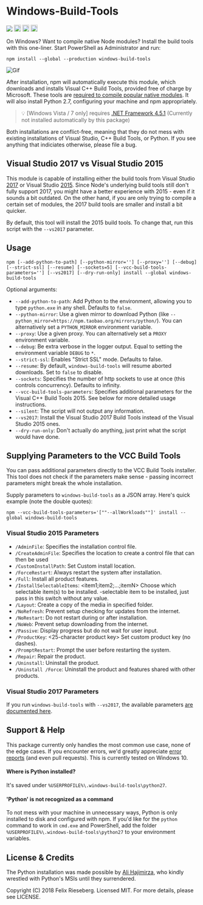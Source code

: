 # Windows-Build-Tools

<a href="https://ci.appveyor.com/project/felixrieseberg/windows-build-tools"><img src="https://ci.appveyor.com/api/projects/status/gpna6y54wnfp07xr?svg=true" /></a>
<a href="http://badge.fury.io/js/windows-build-tools"><img src="https://badge.fury.io/js/windows-build-tools.svg" alt="npm version" height="18"></a> <a href="https://david-dm.org/felixrieseberg/windows-build-tools"><img src="https://david-dm.org/felixrieseberg/windows-build-tools.svg" alt="dependencies" height="18px"></a> <img src="https://img.shields.io/npm/dm/windows-build-tools.svg" height="18px" />

On Windows? Want to compile native Node modules? Install the build tools with this one-liner. Start PowerShell as Administrator and run:

```
npm install --global --production windows-build-tools
```

![Gif](https://user-images.githubusercontent.com/1426799/36077410-66a1d122-0f1f-11e8-9730-3ca50af1e4e6.gif)

After installation, npm will automatically execute this module, which downloads and installs Visual
C++ Build Tools, provided free of charge by Microsoft. These tools are [required to compile popular native modules](https://github.com/nodejs/node-gyp).
It will also install Python 2.7, configuring your machine and npm appropriately.

> :bulb: [Windows Vista / 7 only] requires [.NET Framework 4.5.1](http://www.microsoft.com/en-us/download/details.aspx?id=40773) (Currently not installed automatically by this package)

Both installations are conflict-free, meaning that they do not mess with existing installations of
Visual Studio, C++ Build Tools, or Python. If you see anything that indiciates otherwise, please
file a bug.

## Visual Studio 2017 vs Visual Studio 2015
This module is capable of installing either the build tools from Visual Studio [2017](https://blogs.msdn.microsoft.com/vcblog/2016/11/16/introducing-the-visual-studio-build-tools/) or Visual
Studio [2015](https://blogs.msdn.microsoft.com/vcblog/2016/03/31/announcing-the-official-release-of-the-visual-c-build-tools-2015/). Since Node's underlying build tools still don't fully support 2017, you might
have a better experience with 2015 - even if it sounds a bit outdated. On the other hand, if
you are only trying to compile a certain set of modules, the 2017 build tools are smaller and
install a bit quicker.

By default, this tool will install the 2015 build tools. To change that, run this script with
the `--vs2017` parameter.

## Usage

```
npm [--add-python-to-path] [--python-mirror=''] [--proxy=''] [--debug] [--strict-ssl] [--resume] [--sockets=5] [--vcc-build-tools-parameters=''] [--vs2017] [--dry-run-only] install --global windows-build-tools
```

Optional arguments:

* `--add-python-to-path`: Add Python to the environment, allowing you to type `python.exe` in any shell. Defaults to `false`.
* `--python-mirror`: Use a given mirror to download Python (like `--python_mirror=https://npm.taobao.org/mirrors/python/`). You can alternatively set a `PYTHON_MIRROR` environment variable.
* `--proxy`: Use a given proxy. You can alternatively set a `PROXY` environment variable.
* `--debug`: Be extra verbose in the logger output. Equal to setting the environment variable `DEBUG` to `*`.
* `--strict-ssl`: Enables "Strict SSL" mode. Defaults to false.
* `--resume`: By default, `windows-build-tools` will resume aborted downloads. Set to `false` to disable.
* `--sockets`: Specifies the number of http sockets to use at once (this controls concurrency). Defaults to infinity.
* `--vcc-build-tools-parameters`: Specifies additional parameters for the Visual C++ Build Tools 2015. See below for more detailed usage instructions.
* `--silent`: The script will not output any information.
* `--vs2017`: Install the Visual Studio 2017 Build Tools instead of the Visual Studio 2015 ones.
* `--dry-run-only`: Don't actually do anything, just print what the script would have done.

## Supplying Parameters to the VCC Build Tools

You can pass additional parameters directly to the VCC Build Tools installer. This tool does not
check if the parameters make sense - passing incorrect parameters might break the whole
installation.

Supply parameters to `windows-build-tools` as a JSON array. Here's quick example (note the double quotes):

```
npm --vcc-build-tools-parameters='[""--allWorkloads""]' install --global windows-build-tools
```

### Visual Studio 2015 Parameters

 - `/AdminFile`: <filename> Specifies the installation control file.
 - `/CreateAdminFile`: <filename> Specifies the location to create a control file that can then be used
 - `/CustomInstallPath`: <path> Set Custom install location.
 - `/ForceRestart`: Always restart the system after installation.
 - `/Full`: Install all product features.
 - `/InstallSelectableItems`: <item1;item2;...;itemN> Choose which selectable item(s) to be installed.
-selectable item to be installed, just pass in this switch without any value.
 - `/Layout`: Create a copy of the media in specified folder.
 - `/NoRefresh`: Prevent setup checking for updates from the internet.
 - `/NoRestart`: Do not restart during or after installation.
 - `/NoWeb`: Prevent setup downloading from the internet.
 - `/Passive`: Display progress but do not wait for user input.
 - `/ProductKey`: <25-character product key> Set custom product key (no dashes).
 - `/PromptRestart`: Prompt the user before restarting the system.
 - `/Repair`: Repair the product.
 - `/Uninstall`: Uninstall the product.
 - `/Uninstall /Force`: Uninstall the product and features shared with other products.

### Visual Studio 2017 Parameters

If you run `windows-build-tools` with `--vs2017`, the available parameters [are documented here](https://docs.microsoft.com/en-us/visualstudio/install/use-command-line-parameters-to-install-visual-studio).

## Support & Help

This package currently only handles the most common use case, none of the edge cases. If you encounter errors, we'd greatly appreciate [error reports](https://github.com/felixrieseberg/windows-build-tools) (and even pull requests). This is currently tested on Windows 10.

#### Where is Python installed?

It's saved under `%USERPROFILE%\.windows-build-tools\python27`.

#### 'Python' is not recognized as a command

To not mess with your machine in unnecessary ways, Python is only installed to disk and configured
with npm. If you'd like for the `python` command to work in `cmd.exe` and PowerShell, add the
folder `%USERPROFILE%\.windows-build-tools\python27` to your environment variables.

## License & Credits

The Python installation was made possible by [Ali Hajimirza](https://github.com/ali92hm), who kindly wrestled with Python's MSIs until they surrendered.

Copyright (C) 2018 Felix Rieseberg. Licensed MIT. For more details, please see LICENSE.
